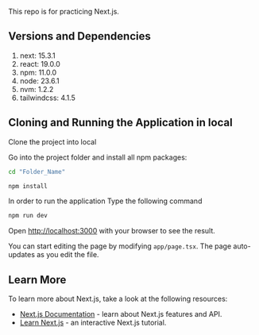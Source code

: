 This repo is for practicing Next.js.

## Versions and Dependencies

1. next: 15.3.1
2. react: 19.0.0
3. npm: 11.0.0
4. node: 23.6.1
5. nvm: 1.2.2
6. tailwindcss: 4.1.5

## Cloning and Running the Application in local

Clone the project into local

Go into the project folder and install all npm packages:

```bash
cd "Folder_Name"
```

```bash
npm install
```

In order to run the application Type the following command

```bash
npm run dev
```

Open [http://localhost:3000](http://localhost:3000) with your browser to see the result.

You can start editing the page by modifying `app/page.tsx`. The page auto-updates as you edit the file.

## Learn More

To learn more about Next.js, take a look at the following resources:

- [Next.js Documentation](https://nextjs.org/docs) - learn about Next.js features and API.
- [Learn Next.js](https://nextjs.org/learn) - an interactive Next.js tutorial.
